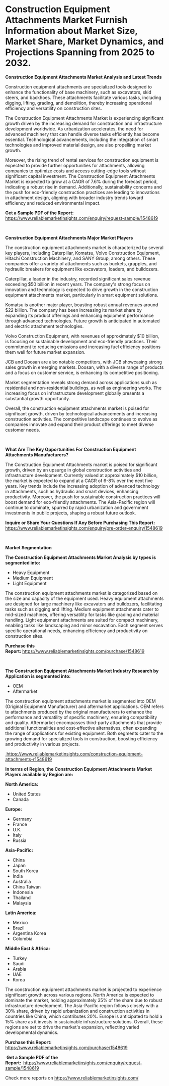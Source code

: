 <p><h1>Construction Equipment Attachments Market Furnish Information about Market Size, Market Share, Market Dynamics, and Projections Spanning from 2025 to 2032.</h1></p><p><strong>Construction Equipment Attachments Market Analysis and Latest Trends</strong></p>
<p><p>Construction equipment attachments are specialized tools designed to enhance the functionality of base machinery, such as excavators, skid steers, and backhoes. These attachments facilitate various tasks, including digging, lifting, grading, and demolition, thereby increasing operational efficiency and versatility on construction sites. </p><p>The Construction Equipment Attachments Market is experiencing significant growth driven by the increasing demand for construction and infrastructure development worldwide. As urbanization accelerates, the need for advanced machinery that can handle diverse tasks efficiently has become essential. Technological advancements, including the integration of smart technologies and improved material design, are also propelling market growth.</p><p>Moreover, the rising trend of rental services for construction equipment is expected to provide further opportunities for attachments, allowing companies to optimize costs and access cutting-edge tools without significant capital investment. The Construction Equipment Attachments Market is expected to grow at a CAGR of 7.6% during the forecast period, indicating a robust rise in demand. Additionally, sustainability concerns and the push for eco-friendly construction practices are leading to innovations in attachment design, aligning with broader industry trends toward efficiency and reduced environmental impact.</p></p>
<p><strong>Get a Sample PDF of the Report:&nbsp;</strong> <a href="https://www.reliablemarketinsights.com/enquiry/request-sample/1548619?utm_campaign=2606&utm_medium=2&utm_source=Github&utm_content=ia&utm_term=20022025&utm_id=construction-equipment-attachments">https://www.reliablemarketinsights.com/enquiry/request-sample/1548619</a></p>
<p>&nbsp;</p>
<p><strong>Construction Equipment Attachments Major Market Players</strong></p>
<p><p>The construction equipment attachments market is characterized by several key players, including Caterpillar, Komatsu, Volvo Construction Equipment, Hitachi Construction Machinery, and SANY Group, among others. These companies offer a variety of attachments such as buckets, grapples, and hydraulic breakers for equipment like excavators, loaders, and bulldozers.</p><p>Caterpillar, a leader in the industry, recorded significant sales revenue exceeding $50 billion in recent years. The company's strong focus on innovation and technology is expected to drive growth in the construction equipment attachments market, particularly in smart equipment solutions. </p><p>Komatsu is another major player, boasting robust annual revenues around $22 billion. The company has been increasing its market share by expanding its product offerings and enhancing equipment performance through advanced technologies. Future growth is anticipated in automated and electric attachment technologies.</p><p>Volvo Construction Equipment, with revenues of approximately $10 billion, is focusing on sustainable development and eco-friendly practices. Their commitment to reducing emissions and increasing fuel efficiency positions them well for future market expansion.</p><p>JCB and Doosan are also notable competitors, with JCB showcasing strong sales growth in emerging markets. Doosan, with a diverse range of products and a focus on customer service, is enhancing its competitive positioning.</p><p>Market segmentation reveals strong demand across applications such as residential and non-residential buildings, as well as engineering works. The increasing focus on infrastructure development globally presents a substantial growth opportunity.</p><p>Overall, the construction equipment attachments market is poised for significant growth, driven by technological advancements and increasing construction activities. The competitive landscape continues to evolve as companies innovate and expand their product offerings to meet diverse customer needs.</p></p>
<p>&nbsp;</p>
<p><strong>What Are The Key Opportunities For Construction Equipment Attachments Manufacturers?</strong></p>
<p><p>The Construction Equipment Attachments market is poised for significant growth, driven by an upsurge in global construction activities and infrastructure development. Currently valued at approximately $10 billion, the market is expected to expand at a CAGR of 6-8% over the next five years. Key trends include the increasing adoption of advanced technology in attachments, such as hydraulic and smart devices, enhancing productivity. Moreover, the push for sustainable construction practices will boost demand for eco-friendly attachments. The Asia-Pacific region will continue to dominate, spurred by rapid urbanization and government investments in public projects, shaping a robust future outlook.</p></p>
<p><strong>Inquire or Share Your Questions If Any Before Purchasing This Report:</strong> <a href="https://www.reliablemarketinsights.com/enquiry/pre-order-enquiry/1548619?utm_campaign=2606&utm_medium=2&utm_source=Github&utm_content=ia&utm_term=20022025&utm_id=construction-equipment-attachments">https://www.reliablemarketinsights.com/enquiry/pre-order-enquiry/1548619</a></p>
<p>&nbsp;</p>
<p><strong>Market Segmentation</strong></p>
<p><strong>The Construction Equipment Attachments Market Analysis by types is segmented into:</strong></p>
<p><ul><li>Heavy Equipment</li><li>Medium Equipment</li><li>Light Equipment</li></ul></p>
<p><p>The construction equipment attachments market is categorized based on the size and capacity of the equipment used. Heavy equipment attachments are designed for large machinery like excavators and bulldozers, facilitating tasks such as digging and lifting. Medium equipment attachments cater to mid-sized machines, offering versatility for tasks like grading and material handling. Light equipment attachments are suited for compact machinery, enabling tasks like landscaping and minor excavation. Each segment serves specific operational needs, enhancing efficiency and productivity on construction sites.</p></p>
<p><strong>Purchase this Report:&nbsp;</strong><a href="https://www.reliablemarketinsights.com/purchase/1548619?utm_campaign=2606&utm_medium=2&utm_source=Github&utm_content=ia&utm_term=20022025&utm_id=construction-equipment-attachments">https://www.reliablemarketinsights.com/purchase/1548619</a></p>
<p>&nbsp;</p>
<p><strong>The Construction Equipment Attachments Market Industry Research by Application is segmented into:</strong></p>
<p><ul><li>OEM</li><li>Aftermarket</li></ul></p>
<p><p>The construction equipment attachments market is segmented into OEM (Original Equipment Manufacturer) and aftermarket applications. OEM refers to attachments produced by the original manufacturers to enhance the performance and versatility of specific machinery, ensuring compatibility and quality. Aftermarket encompasses third-party attachments that provide additional functionalities and cost-effective alternatives, often expanding the range of applications for existing equipment. Both segments cater to the growing demand for specialized tools in construction, boosting efficiency and productivity in various projects.</p></p>
<p><a href="https://www.reliablemarketinsights.com/construction-equipment-attachments-r1548619?utm_campaign=2606&utm_medium=2&utm_source=Github&utm_content=ia&utm_term=20022025&utm_id=construction-equipment-attachments">&nbsp;https://www.reliablemarketinsights.com/construction-equipment-attachments-r1548619</a></p>
<p><strong>In terms of Region, the Construction Equipment Attachments Market Players available by Region are:</strong></p>
<p>
    <p> <strong> North America: </strong>
        <ul>
            <li>United States</li>
            <li>Canada</li>
        </ul>
        </p> 
    <p> <strong> Europe: </strong>
        <ul>
            <li>Germany</li>
            <li>France</li>
            <li>U.K.</li>
            <li>Italy</li>
            <li>Russia</li>
        </ul>
        </p> 
    <p> <strong> Asia-Pacific: </strong>
        <ul>
            <li>China</li>
            <li>Japan</li>
            <li>South Korea</li>
            <li>India</li>
            <li>Australia</li>
            <li>China Taiwan</li>
            <li>Indonesia</li>
            <li>Thailand</li>
            <li>Malaysia</li>
        </ul>
        </p> 
    <p> <strong> Latin America: </strong>
        <ul>
            <li>Mexico</li>
            <li>Brazil</li>
            <li>Argentina Korea</li>
            <li>Colombia</li>
        </ul>
        </p> 
    <p> <strong> Middle East & Africa: </strong>
        <ul>
            <li>Turkey</li>
            <li>Saudi</li>
            <li>Arabia</li>
            <li>UAE</li>
            <li>Korea</li>
        </ul>
    </p>
    </p>
<p><p>The construction equipment attachments market is projected to experience significant growth across various regions. North America is expected to dominate the market, holding approximately 35% of the share due to robust infrastructure development. The Asia-Pacific region follows closely with a 30% share, driven by rapid urbanization and construction activities in countries like China, which contributes 20%. Europe is anticipated to hold a 15% share as it invests in sustainable infrastructure solutions. Overall, these regions are set to drive the market's expansion, reflecting varied developmental dynamics.</p></p>
<p><strong>Purchase this Report: </strong><a href="https://www.reliablemarketinsights.com/purchase/1548619?utm_campaign=2606&utm_medium=2&utm_source=Github&utm_content=ia&utm_term=20022025&utm_id=construction-equipment-attachments">https://www.reliablemarketinsights.com/purchase/1548619</a></p>
<p>&nbsp;<strong>Get a Sample PDF of the Report:&nbsp;&nbsp;</strong><a href="https://www.reliablemarketinsights.com/enquiry/request-sample/1548619?utm_campaign=2606&utm_medium=2&utm_source=Github&utm_content=ia&utm_term=20022025&utm_id=construction-equipment-attachments">https://www.reliablemarketinsights.com/enquiry/request-sample/1548619</a></p>
<p><strong></strong></p>
<p>Check more reports on <a href="https://www.reliablemarketinsights.com/?utm_campaign=2606&utm_medium=2&utm_source=Github&utm_content=ia&utm_term=20022025&utm_id=construction-equipment-attachments">https://www.reliablemarketinsights.com/</a></p>